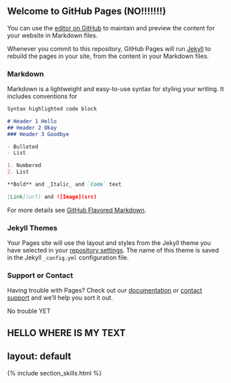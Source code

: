 ## Welcome to GitHub Pages (NO!!!!!!!)

You can use the [editor on GitHub](https://github.com/sophiajm3/sophiajmarinova.github.io/edit/master/index.md) to maintain and preview the content for your website in Markdown files.

Whenever you commit to this repository, GitHub Pages will run [Jekyll](https://jekyllrb.com/) to rebuild the pages in your site, from the content in your Markdown files.

### Markdown

Markdown is a lightweight and easy-to-use syntax for styling your writing. It includes conventions for

```markdown
Syntax highlighted code block

# Header 1 Hello
## Header 2 Okay
### Header 3 Goodbye

- Bulleted
- List

1. Numbered
2. List

**Bold** and _Italic_ and `Code` text

[Link](url) and ![Image](src)
```

For more details see [GitHub Flavored Markdown](https://guides.github.com/features/mastering-markdown/).

### Jekyll Themes

Your Pages site will use the layout and styles from the Jekyll theme you have selected in your [repository settings](https://github.com/sophiajm3/sophiajmarinova.github.io/settings). The name of this theme is saved in the Jekyll `_config.yml` configuration file.

### Support or Contact

Having trouble with Pages? Check out our [documentation](https://help.github.com/categories/github-pages-basics/) or [contact support](https://github.com/contact) and we’ll help you sort it out.

No trouble YET

## HELLO WHERE IS MY TEXT 
layout: default
---

<div class="row">
	<div class="col-md-9 rightBorder">
<!--{% include section_intro.html %}-->
		{% include section_skills.html %}
	<!--	{% include section_roles.html %}-->
	<!--	{% include section_education.html %}-->
	<!--	{% include section_github.html %}-->
	<!--	{% include section_certification.html %}-->
	<!--	{% include section_additionalinfo.html %}-->
<!--		{% include section_speakerdeck.html %}-->
	</div>
	<!--<div class="col-md-3">-->
		<!--{% include section_stackoverflow.html %}-->
<!--		{% include section_blogs.html %}-->
	<!--</div>-->
</div>
